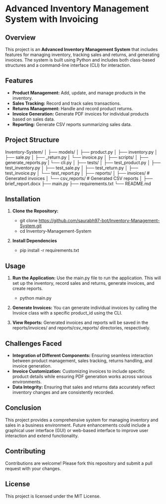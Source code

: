 # Advanced Inventory Management System with Invoicing


## Overview

This project is an **Advanced Inventory Management System** that includes features for managing inventory, tracking sales and returns, and generating invoices. The system is built using Python and includes both class-based structures and a command-line interface (CLI) for interaction.

## Features

- **Product Management:** Add, update, and manage products in the inventory.
- **Sales Tracking:** Record and track sales transactions.
- **Returns Management:** Handle and record product returns.
- **Invoice Generation:** Generate PDF invoices for individual products based on sales data.
- **Reporting:** Generate CSV reports summarizing sales data.

## Project Structure

Inventory-System/
│
├── models/
│ ├── product.py
│ ├── inventory.py
│ ├── sale.py
│ ├── _return.py
│ └── invoice.py
│
├── scripts/
│ ├── generate_reports.py
| └── cli.py
│
├── tests/
│ ├── test_product.py
│ ├── test_inventory.py
│ ├── test_sale.py
│ ├── test_return.py
│ ├── test_invoice.py
│ └── test_report.py
│
├── reports/
│ ├── invoices/ # Generated invoices
│ └── csv_reports/ # Generated CSV reports
│
├── brief_report.docx
├── main.py
├── requirements.txt
└── README.md

## Installation

1. **Clone the Repository:**

   * git clone https://github.com/saurabh97-bot/Inventory-Management-System.git
   * cd Inventory-Management-System

2. **Install Dependencies**

   * pip install -r requirements.txt
  
## Usage

1. **Run the Application:** Use the main.py file to run the application. This will set up the inventory, record sales and returns, generate invoices, and create reports.

   * python main.py
  
2. **Generate Invoices:** You can generate individual invoices by calling the Invoice class with a specific product_id using the CLI.

3. **View Reports:** Generated invoices and reports will be saved in the reports/invoices/ and reports/csv_reports/ directories, respectively.


## Challenges Faced

* **Integration of Different Components:** Ensuring seamless interaction between product management, sales tracking, returns handling, and invoice generation.
* **Invoice Customization:** Customizing invoices to include specific product details while ensuring PDF generation works across various environments.
* **Data Integrity:** Ensuring that sales and returns data accurately reflect inventory changes and are consistently recorded.

## Conclusion

This project provides a comprehensive system for managing inventory and sales in a business environment. Future enhancements could include a graphical user interface (GUI) or web-based interface to improve user interaction and extend functionality.

## Contributing

Contributions are welcome! Please fork this repository and submit a pull request with your changes.

## License

This project is licensed under the MIT License.

